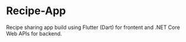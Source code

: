 # Recipe-App

Recipe sharing app build using Flutter (Dart) for frontent and .NET Core Web APIs for backend.

